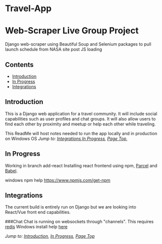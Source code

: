 # Travel-App
# Web-Scraper Live Group Project
Django web-scraper using Beautiful Soup and Selenium packages to pull launch schedule from NASA site post JS loading
## Contents
* [Introduction](#introduction)
* [In Progress](#in-progress)
* [Integrations](#integrations)

## Introduction
This is a Django web application for a travel community. It will include social capabilities such as user profiles and chat groups.
It will also allow users to find each other by proximity and meetup or help each other while traveling. 

This ReadMe will host notes needed to run the app locally and in production on Windows OS
*Jump to: [Integrations](#integrations),[In Progress](#in-progress), [Page Top](#contents)*, 

## In Progress
Working in branch add-react
Installing react frontend using npm, <a href="https://parceljs.org/getting_started.html">Parcel</a> and <a href="https://babeljs.io/setup">Babel</a>.




windows npm help https://www.npmjs.com/get-npm



## Integrations
The current build is entirely run on Django but we are looking into React/Vue front end capabilities. 

###Chat
Chat is running on websockets through "channels". This requires <a href="https://redis.io/topics/introduction">redis</a> 
Windows install help <a href="https://stackoverflow.com/questions/6476945/how-do-i-run-redis-on-windows/19579610#19579610">here</a>

*Jump to: [Introduction](#introduction), [In Progress](#in-progress), [Page Top](#contents)*
